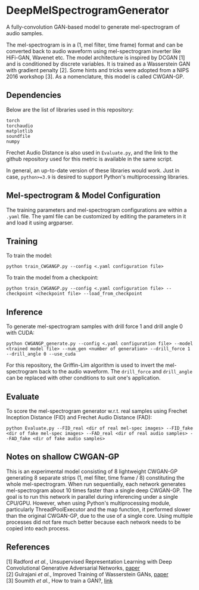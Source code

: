 # DeepMelSpectrogramGenerator
A fully-convolution GAN-based model to generate mel-spectrogram of audio samples.

The mel-spectrogram is in a (1, mel filter, time frame) format and can be converted back to audio waveform using mel-spectrogram inverter like HiFi-GAN, Wavenet etc.
The model architecture is inspired by DCGAN [1] and is conditioned by discrete variables. It is trained as a Wasserstein GAN with gradient penalty [2]. Some hints and tricks were adopted from a NIPS 2016 workshop [3]. As a nomenclature, this model is called CWGAN-GP.

## Dependencies
Below are the list of libraries used in this repository:
```
torch
torchaudio
matplotlib
soundfile
numpy
```

Frechet Audio Distance is also used in `Evaluate.py`, and the link to the github repository used for this metric is available in the same script.

In general, an up-to-date version of these libraries would work. Just in case, `python>=3.9` is desired to support Python's multiprocessing libraries.

## Mel-spectrogram & Model Configuration
The training parameters and mel-spectrogram configurations are within a `.yaml` file. The yaml file can be customized by editing the parameters in it and load it using argparser.

## Training
To train the model:
```
python train_CWGANGP.py --config <.yaml configuration file>
```
To train the model from a checkpoint:
```
python train_CWGANGP.py --config <.yaml configuration file> --checkpoint <checkpoint file> --load_from_checkpoint
```
## Inference
To generate mel-spectrogram samples with drill force 1 and drill angle 0 with CUDA:
```
python CWGANGP_generate.py --config <.yaml configuration file> --model <trained model file> --num_gen <number of generation> --drill_force 1 --drill_angle 0 --use_cuda
```
For this repository, the Griffin-Lim algorithm is used to invert the mel-spectrogram back to the audio waveform. The `drill_force` and `drill_angle` can be replaced with other conditions to suit one's application.

## Evaluate
To score the mel-spectrogram generator w.r.t. real samples using Frechet Inception Distance (FID) and Frechet Audio Distance (FAD):
```
python Evaluate.py --FID_real <dir of real mel-spec images> --FID_fake <dir of fake mel-spec images> --FAD_real <dir of real audio samples> --FAD_fake <dir of fake audio samples>
```
## Notes on shallow CWGAN-GP
This is an experimental model consisting of 8 lightweight CWGAN-GP generating 8 separate strips (1, mel filter, time frame / 8) constituting the whole mel-spectrogram. When run sequentially, each network generates mel-spectrogram about 10 times faster than a single deep CWGAN-GP. The goal is to run this network in parallel during inferencing under a single CPU/GPU. However, when using Python's multiprocessing module, particularly ThreadPoolExecutor and the map function, it performed slower than the original CWGAN-GP, due to the use of a single core. Using multiple processes did not fare much better because each network needs to be copied into each process.
## References
[1] Radford _et al._, Unsupervised Representation Learning with Deep Convolutional Generative Adversarial Networks, [paper](https://arxiv.org/abs/1511.06434) </br>
[2] Gulrajani _et al._, Improved Training of Wasserstein GANs, [paper](https://arxiv.org/abs/1704.00028)  </br>
[3] Soumith _et al._, How to train a GAN?, [link](https://github.com/soumith/ganhacks)
